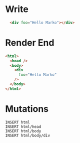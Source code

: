 # Write
```html
  <div foo="Hello Marko"></div>
```

# Render End
```html
<html>
  <head />
  <body>
    <div
      foo="Hello Marko"
    />
  </body>
</html>
```

# Mutations
```
INSERT html
INSERT html/head
INSERT html/body
INSERT html/body/div
```